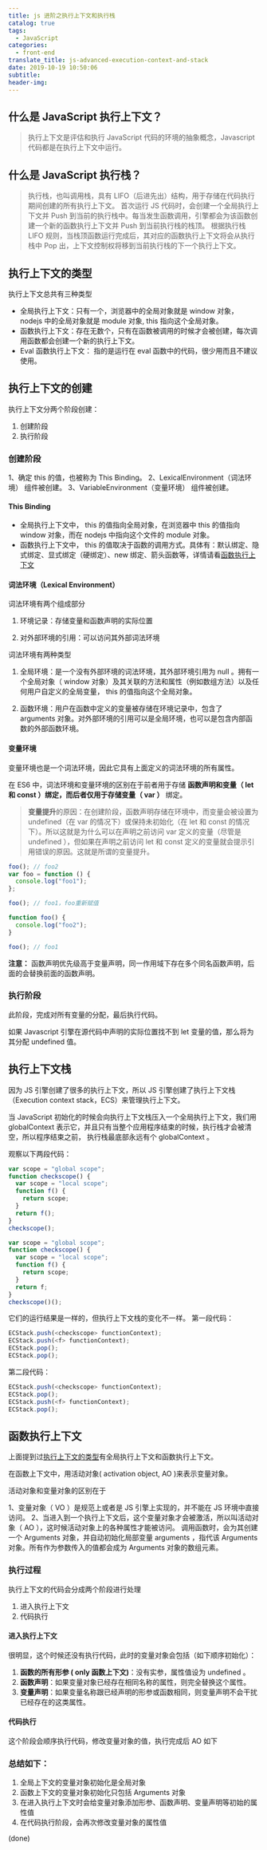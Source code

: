 ```yaml
---
title: js 进阶之执行上下文和执行栈
catalog: true
tags:
  - JavaScript
categories:
  - front-end
translate_title: js-advanced-execution-context-and-stack
date: 2019-10-19 10:50:06
subtitle:
header-img:
---
```


## 什么是 JavaScript 执行上下文？

> 执行上下文是评估和执行 JavaScript 代码的环境的抽象概念，Javascript 代码都是在执行上下文中运行。

## 什么是 JavaScript 执行栈？

> 执行栈，也叫调用栈，具有 LIFO（后进先出）结构，用于存储在代码执行期间创建的所有执行上下文。
> 首次运行 JS 代码时，会创建一个全局执行上下文并 Push 到当前的执行栈中。每当发生函数调用，引擎都会为该函数创建一个新的函数执行上下文并 Push 到当前执行栈的栈顶。
> 根据执行栈 LIFO 规则，当栈顶函数运行完成后，其对应的函数执行上下文将会从执行栈中 Pop 出，上下文控制权将移到当前执行栈的下一个执行上下文。

## 执行上下文的类型

执行上下文总共有三种类型

- 全局执行上下文：只有一个，浏览器中的全局对象就是 window 对象，nodejs 中的全局对象就是 module 对象, this 指向这个全局对象。
- 函数执行上下文：存在无数个，只有在函数被调用的时候才会被创建，每次调用函数都会创建一个新的执行上下文。
- Eval 函数执行上下文： 指的是运行在 eval 函数中的代码，很少用而且不建议使用。

## 执行上下文的创建

执行上下文分两个阶段创建：

1. 创建阶段
2. 执行阶段

### 创建阶段

1、确定 this 的值，也被称为 This Binding。
2、LexicalEnvironment（词法环境） 组件被创建。
3、VariableEnvironment（变量环境） 组件被创建。

#### This Binding

- 全局执行上下文中， this 的值指向全局对象，在浏览器中 this 的值指向 window 对象，而在 nodejs 中指向这个文件的 module 对象。
- 函数执行上下文中， this 的值取决于函数的调用方式。具体有：默认绑定、隐式绑定、显式绑定（硬绑定）、new 绑定、箭头函数等，详情请看[函数执行上下文](#函数执行上下文)

#### 词法环境（Lexical Environment）

词法环境有两个组成部分

1. 环境记录：存储变量和函数声明的实际位置

2. 对外部环境的引用：可以访问其外部词法环境

词法环境有两种类型

1. 全局环境：是一个没有外部环境的词法环境，其外部环境引用为 null 。拥有一个全局对象（ window 对象）及其关联的方法和属性（例如数组方法）以及任何用户自定义的全局变量， this 的值指向这个全局对象。

2. 函数环境：用户在函数中定义的变量被存储在环境记录中，包含了 arguments 对象。对外部环境的引用可以是全局环境，也可以是包含内部函数的外部函数环境。

#### 变量环境

变量环境也是一个词法环境，因此它具有上面定义的词法环境的所有属性。

在 ES6 中，词法环境和变量环境的区别在于前者用于存储 **函数声明和变量（ let 和 const ）绑定，而后者仅用于存储变量（ var ）** 绑定。

> **变量提升**的原因：在创建阶段，函数声明存储在环境中，而变量会被设置为 undefined（在 var 的情况下）或保持未初始化（在 let 和 const 的情况下）。所以这就是为什么可以在声明之前访问 var 定义的变量（尽管是 undefined ），但如果在声明之前访问 let 和 const 定义的变量就会提示引用错误的原因。这就是所谓的变量提升。

```javascript
foo(); // foo2
var foo = function () {
  console.log("foo1");
};

foo(); // foo1，foo重新赋值

function foo() {
  console.log("foo2");
}

foo(); // foo1
```

**注意：** 函数声明优先级高于变量声明，同一作用域下存在多个同名函数声明，后面的会替换前面的函数声明。

### 执行阶段

此阶段，完成对所有变量的分配，最后执行代码。

如果 Javascript 引擎在源代码中声明的实际位置找不到 let 变量的值，那么将为其分配 undefined 值。

## 执行上下文栈

因为 JS 引擎创建了很多的执行上下文，所以 JS 引擎创建了执行上下文栈（Execution context stack，ECS）来管理执行上下文。

当 JavaScript 初始化的时候会向执行上下文栈压入一个全局执行上下文，我们用 globalContext 表示它，并且只有当整个应用程序结束的时候，执行栈才会被清空，所以程序结束之前， 执行栈最底部永远有个 globalContext 。

观察以下两段代码：

```javascript
var scope = "global scope";
function checkscope() {
  var scope = "local scope";
  function f() {
    return scope;
  }
  return f();
}
checkscope();
```

```javascript
var scope = "global scope";
function checkscope() {
  var scope = "local scope";
  function f() {
    return scope;
  }
  return f;
}
checkscope()();
```

它们的运行结果是一样的，但执行上下文栈的变化不一样。
第一段代码：

```javascript
ECStack.push(<checkscope> functionContext);
ECStack.push(<f> functionContext);
ECStack.pop();
ECStack.pop();
```

第二段代码：

```javascript
ECStack.push(<checkscope> functionContext);
ECStack.pop();
ECStack.push(<f> functionContext);
ECStack.pop();
```

## 函数执行上下文

上面提到过[执行上下文的类型](#执行上下文的类型)有全局执行上下文和函数执行上下文。

在函数上下文中，用活动对象( activation object, AO )来表示变量对象。

活动对象和变量对象的区别在于

1、变量对象（ VO ）是规范上或者是 JS 引擎上实现的，并不能在 JS 环境中直接访问。
2、当进入到一个执行上下文后，这个变量对象才会被激活，所以叫活动对象（ AO ），这时候活动对象上的各种属性才能被访问。
调用函数时，会为其创建一个 Arguments 对象，并自动初始化局部变量 arguments ，指代该 Arguments 对象。所有作为参数传入的值都会成为 Arguments 对象的数组元素。

### 执行过程

执行上下文的代码会分成两个阶段进行处理

1. 进入执行上下文
2. 代码执行

#### 进入执行上下文

很明显，这个时候还没有执行代码，此时的变量对象会包括（如下顺序初始化）：

1. **函数的所有形参 ( only 函数上下文)**：没有实参，属性值设为 undefined 。
2. **函数声明**：如果变量对象已经存在相同名称的属性，则完全替换这个属性。
3. **变量声明**：如果变量名称跟已经声明的形参或函数相同，则变量声明不会干扰已经存在的这类属性。

#### 代码执行

这个阶段会顺序执行代码，修改变量对象的值，执行完成后 AO 如下

### 总结如下：

1. 全局上下文的变量对象初始化是全局对象
2. 函数上下文的变量对象初始化只包括 Arguments 对象
3. 在进入执行上下文时会给变量对象添加形参、函数声明、变量声明等初始的属性值
4. 在代码执行阶段，会再次修改变量对象的属性值

(done)
